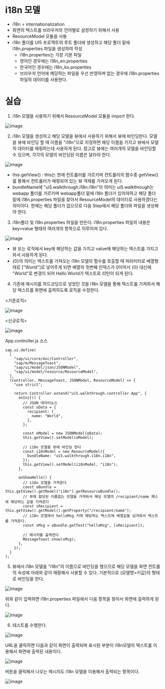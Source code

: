 # i18n 모델 #
- i18n = internationalization
- 화면의 텍스트를 브라우저의 언어별로 설정하기 위해서 사용
- ResourceModel 모듈을 사용
- i18n 폴더를 UI5 프로젝트의 루트 폴더에 생성하고 해당 폴더 밑에 i18n.properties 파일을 생성하여 작성
	- i18n.properties는 가장 기본 파일
	- 영어인 경우에는 i18n_en.properties
	- 한국어인 경우에는 i18n_ko.properties
	- 브라우저 언어에 해당하는 파일을 우선 반영하며 없는 경우에 i18n.properties 파일의 데이터를 사용한다.

# 실습 #

1) i18n 모델을 사용하기 위해서 ResourceModel 모듈을 import 한다.
 
![image](https://github.com/hkhdoc/2024-kyu-fiori/assets/171245582/6c27bd79-622b-45d5-8e10-0b2d4d6985b6)


2) i18n 모델을 생성하고 해당 모델을 뷰에서 사용하기 위해서 뷰에 바인딩한다. 모델을 뷰에 바인딩 할 때 이름을 "i18n"으로 지정하면 해당 이름을 가지고 뷰에서 모델의 데이터를 매핑하는데 사용하게 된다. 참고로 뷰에는 여러개의 모델을 바인딩할 수 있으며, 각각의 모델의 바인딩된 이름은 달라야 한다.

![image](https://github.com/hkhdoc/2024-kyu-fiori/assets/171245582/c257a18b-f14d-48c4-85bd-2c425827abc3)

- this.getView() : this는 현재 컨트롤러를 가르키며 컨트롤러의 함수중 getView()를 통해서 컨트롤러가 매핑되어 있는 뷰 객체를 가져오게 된다.
- bundleName에 "ui5.walkthrough.i18n.i18n"의 의미는 ui5.walkthrough는 webapp 폴더를 가르키며 webapp폴더 밑에 i18n 폴더가 있어야하고 해당 폴더 밑에 i18n.properties 파일을 찾아서 ResourceModel의 데이터로 사용하겠다는 의미이다. 현재는 해당 폴더가 없으므로 다음 Step에서 해당 폴더와 파일을 생성해야 한다.


 3) i18n폴더 및 i18n.properties 파일을 만든다. i18n.properties 파일의 내용은 key=value 형태의 여러개의 항목으로 이루어져 있다.

![image](https://github.com/hkhdoc/2024-kyu-fiori/assets/171245582/c7d06ba2-ee85-4ea3-a522-54035b3c278a)

- 뷰 또는 로직에서 key에 해당하는 값을 가지고 value에 해당하는 텍스트를 가지고 와서 사용하게 된다.
- {0}의 의미는 텍스트를 가져오는 i18n 모델의 함수를 호출할 때 파라미터로 배열형태로 ["World"]로 넣어주게 되면 배열의 첫번째 인덱스가 0이어서 {0} 대신에 "World"로 변경이 되어 Hello World가 텍스트로 리턴이 되게 된다.


4) 기존에 메시지를 하드코딩으로 넣었던 것을 i18n 모델을 통해 텍스트를 가져와서 해당 텍스트를 화면에 출력하도록 로직을 수정한다.

<기존로직>

![image](https://github.com/hkhdoc/2024-kyu-fiori/assets/171245582/45a851af-ffb0-4e4e-a300-722702813829)

<신규로직>

![image](https://github.com/hkhdoc/2024-kyu-fiori/assets/171245582/7b04bd3b-99bd-42b5-9342-a3d00eda2b5a)

App.controller.js 소스
```
sap.ui.define(
  [
    "sap/ui/core/mvc/Controller",
    "sap/m/MessageToast",
    "sap/ui/model/json/JSONModel",
    "sap/ui/model/resource/ResourceModel",
  ],
  (Controller, MessageToast, JSONModel, ResourceModel) => {
    "use strict";

    return Controller.extend("ui5.walkthrough.controller.App", {
      onInit() {
        // JSON 데이터소스
        const oData = {
          recipient: {
            name: "World",
          },
        };

        const oModel = new JSONModel(oData);
        this.getView().setModel(oModel);

        // i18n 모델을 뷰에 바인딩 한다
        const i18nModel = new ResourceModel({
          bundleName: "ui5.walkthrough.i18n.i18n",
        });
        this.getView().setModel(i18nModel, "i18n");
      },

      onShowHello() {
        // i18n 모델을 가져온다
        const oBundle = this.getView().getModel("i18n").getResourceBundle();
        // 뷰에 할당된 이름없는 모델을 가져와서 해당 모델의 /recipient/name 패스에 해당하는 값을 가져온다
        const sRecipient = this.getView().getModel().getProperty("/recipient/name");
        // i18n 모델에서 helloMsg 키에 해당하는 텍스트에 배열값을 넘겨줘서 텍스트를 가져온다.
        const sMsg = oBundle.getText("helloMsg", [sRecipient]);

        // 메시지를 출력한다
        MessageToast.show(sMsg);
      },
    });
  }
);
```


5) 뷰에서 i18n 모델을 "i18n"의 이름으로 바인딩을 했으므로 해당 모델을 화면 컨트롤의 속성에 아래와 같이 매핑해서 사용할 수 있다. 기본적으로 {모델명>키값}의 형태로 바인딩을 한다.

![image](https://github.com/hkhdoc/2024-kyu-fiori/assets/171245582/f27ba9fa-88e1-441e-a02e-42b0af1e1487)

위와 같이 입력하면 i18n.properties 파일에서 다음 항목을 찾아서 화면에 출력하게 된다.

![image](https://github.com/hkhdoc/2024-kyu-fiori/assets/171245582/2dd214b4-72a6-47c0-a8cb-b5eb453ec8bb)

6) 테스트를 수행한다.

![image](https://github.com/hkhdoc/2024-kyu-fiori/assets/171245582/f1023b10-6eb7-4e08-bed8-a1c78664958a)

URL을 클릭하면 다음과 같이 화면이 출력되며 표시된 부분이 i18n모델의 텍스트를 이용해서 화면에 출력된 내용이다.

![image](https://github.com/hkhdoc/2024-kyu-fiori/assets/171245582/8a19b3d4-2512-4964-9684-1a6f8ec1b6d5)

버튼을 클릭해서 나오는 메시지도 i18n 모델을 이용해서 출력되는 항목이다.

![image](https://github.com/hkhdoc/2024-kyu-fiori/assets/171245582/e8c8e448-83d4-4189-a952-db0ae9043ef3)

